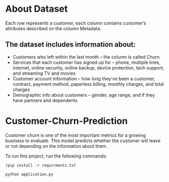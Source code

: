 # About Dataset 

Each row represents a customer, each column contains customer’s attributes described on the column Metadata. 

## The dataset includes information about: 
- Customers who left within the last month – the column is called Churn
- Services that each customer has signed up for – phone, multiple lines, internet, online security, online backup, device protection, tech support, and streaming TV and movies
- Customer account information – how long they’ve been a customer, contract, payment method, paperless billing, monthly charges, and total charges
- Demographic info about customers – gender, age range, and if they have partners and dependents

# Customer-Churn-Prediction 
Customer churn is one of the most important metrics for a growing business to evaluate. This model predicts whether the customer will leave or not depending on the information about them.

To run this project, run the following commands: 

```
!pip install -r requirments.txt
```

```
python application.py 
```